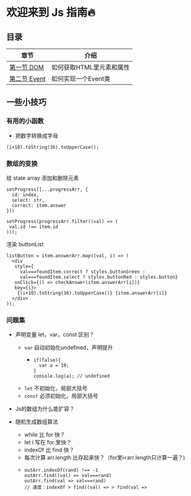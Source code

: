# 欢迎来到 Js 指南🔥

## 目录

章节 | 介绍
--- | ---
[第一节 DOM](./01_DOM.md) | 如何获取HTML里元素和属性
[第二节 Event](./02_Event.md) | 如何实现一个Event类

## 一些小技巧
### 有用的小函数
- 把数字转换成字母
```
(i+10).toString(36).toUpperCase();
```

### 数组的变换
给 state array 添加和删除元素
```
setProgress([...progressArr, {
  id: index,
  select: str, 
  correct: item.answer
}])

setProgress(progressArr.filter((val) => (
 val.id !== item.id
)));
```
渲染 buttonList
```
listButton = item.answerArr.map((val, i) => (
  <div 
   style={
     val===foundItem.correct ? styles.buttonGreen : 
     val===foundItem.select ? styles.buttonRed : styles.button}
   onClick={() => checkAnswer(item.answerArr[i])}
   key={i}>
    {(i+10).toString(36).toUpperCase()} {item.answerArr[i]}
  </div>
));
```

### 问题集
- 声明变量 let，var，const 区别？
    - `var` 自动初始化undefined，声明提升
      - ```
        if(false){
          var a = 10;
        }
        console.log(a); // undefined
        ```
    - `let` 不初始化，局部大括号
    - `const` 必须初始化，局部大括号
- Js的数组为什么能扩容？

- 随机生成数组算法
    - while 比 for 快？
    - let i 写在 for 里快？
    - indexOf 比 find 快？
    - 每次计算 arr.length 比存起来快？（for里i<arr.length只计算一遍？)
    - ```
      outArr.indexOf(rand) !== -1 
      outArr.find((val) => val===rand)
      outArr.find(val => val===rand)
      // 速度：indexOf > find((val) => > find(val =>
      
      ```
























